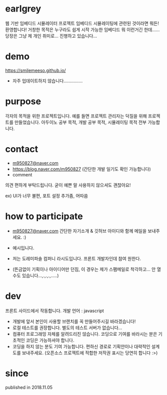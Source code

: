 # earlgrey
웹 기반 임베디드 시뮬레이터 프로젝트
임베디드 시뮬레이팅에 관련된 것이라면 뭐든! 환영합니다!
거창한 목적은 누구라도 쉽게 시작 가능한 임베디드 뭐 이런거긴 한데...... 당장은 그냥 제 개인 취미로... 진행하고 있습니다...

# demo
https://smilemeeso.github.io/
* 자주 업데이트하지 않습니다...............

# purpose
각자의 목적을 위한 프로젝트입니다.
예를 들면 프로젝트 관리자는 덕질을 위해 프로젝트를 만들었습니다.
아두이노 공부 목적, 개발 공부 목적, 시뮬레이팅 목적 전부 가능합니다.

# contact
* m950827@naver.com
* https://blog.naver.com/m950827 (간단한 개발 일기도 확인 가능합니다)
* comment

의견 편하게 부탁드립니다. 굳이 예쁜 말 사용하지 않으셔도 괜찮아요!

ex) UI가 너무 불편, 포트 설정 추가좀, 어따씀

# how to participate
* m950827@naver.com
간단한 자기소개 & 깃허브 아이디와 함께 메일을 보내주세요. :)

* 예시입니다.
* 저는 도레미파솔 컴퍼니 라시도입니다. 프론트 개발자인데 참여 원한다.
* (뜬금없이 기획이나 아이디어만 던짐, 이 경우는 제가 스팸메일로 착각하고... 안 열 수도 있습니다...,.,.,.,.....)

# dev
프론트 사이드에서 작동합니다.
개발 언어 : javascript

* 개발에 앞서 본인이 사용할 브랜치를 꼭 만들어주시길 바라겠습니다!
* 로컬 테스트를 권장합니다. 별도의 테스트 서버가 없습니다...
* 컴퓨터 프로그래밍 자체를 알려드리진 않습니다. 코딩으로 기여를 바라시는 분은 기초적인 코딩은 가능하셔야 합니다.
* 코딩을 하지 않는 분도 기여 가능합니다. 편하신 경로로 기획안이나 대략적인 설계도를 보내주세요. (오픈소스 프로젝트에 적합한 저작권 표시는 당연히 합니다 :>)

# since
published in 2018.11.05

